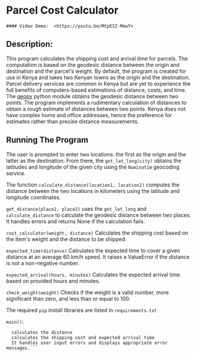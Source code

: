 # Parcel Cost Calculator
    #### Video Demo:  <https://youtu.be/MtpEIZ-MmwY>
## Description:
This program calculates the shipping cost and arrival time for parcels. The computation is based on the geodesic distance between the origin and destination and the parcel's weight. By default, the program is created for use in Kenya and takes two Kenyan towns as the origin and the destination. Parcel delivery services are common in Kenya but are yet to experience the full benefits of computers-based estimations of distance, costs, and time. The [geopy](https://pypi.org/project/geopy/) python module obtains the geodesic distance between two points. The program implements a rudimentary calculation of distances to obtain a rough estimate of distances between two points. Kenya does not have complex home and office addresses, hence the preference for estimates rather than precise distance measurements.

## Running The Program
The user is prompted to enter two locations: the first as the origin and the latter as the destination. From there, the `get_lat_long(city)` obtains the latitudes and longitude of the given city using the `Nominatim` geocoding service.

The function `calculate_distance(location1, location2)` computes the distance between the two locations in kilometers using the latitude and longitude coordinates.

`get_distance(place1, place2)` uses the `get_lat_long` and `calculate_distance` to calculate the geodesic distance between two places. It handles errors and returns None if the calculation fails.

`cost_calculator(weight, distance)` Calculates the shipping cost based on the item's weight and the distance to be shipped.

`expected_time(distance)` Calculates the expected time to cover a given distance at an average 60 km/h speed. It raises a ValueError if the distance is not a non-negative number.

`expected_arrival(hours, minutes)` Calculates the expected arrival time based on provided hours and minutes.

`check_weight(weight)` Checks if the weight is a valid number, more significant than zero, and less than or equal to 100.

The required `pip` install libraries are listed in `requirements.txt`

`main()`:
```Takes user input for the origin and destination locations
  calculates the distance
  calculates the shipping cost and expected arrival time
  It handles user input errors and displays appropriate error messages.```
